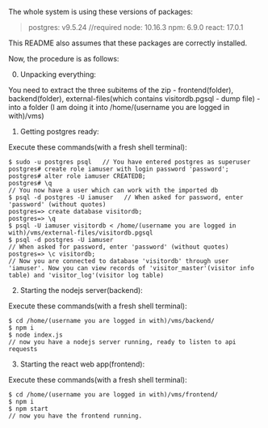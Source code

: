 The whole system is using these versions of packages:
> postgres: v9.5.24  //required
> node: 10.16.3
> npm: 6.9.0
> react: 17.0.1

This README also assumes that these packages are correctly installed.

Now, the procedure is as follows:

0. Unpacking everything:

You need to extract the three subitems of the zip - frontend(folder), backend(folder), external-files(which contains visitordb.pgsql - dump file) - into a folder (I am doing it into /home/(username you are logged in with)/vms)

1. Getting postgres ready:

Execute these commands(with a fresh shell terminal):

```
$ sudo -u postgres psql   // You have entered postgres as superuser
postgres# create role iamuser with login password 'password';
postgres# alter role iamuser CREATEDB;
postgres# \q
// You now have a user which can work with the imported db
$ psql -d postgres -U iamuser   // When asked for password, enter 'password' (without quotes)
postgres=> create database visitordb;
postgres=> \q
$ psql -U iamuser visitordb < /home/(username you are logged in with)/vms/external-files/visitordb.pgsql
$ psql -d postgres -U iamuser
// When asked for password, enter 'password' (without quotes)
postgres=> \c visitordb;
// Now you are connected to database 'visitordb' through user 'iamuser'. Now you can view records of 'visitor_master'(visitor info table) and 'visitor_log'(visitor log table)
```

2. Starting the nodejs server(backend):

Execute these commands(with a fresh shell terminal):

```
$ cd /home/(username you are logged in with)/vms/backend/
$ npm i
$ node index.js
// now you have a nodejs server running, ready to listen to api requests
```

3. Starting the react web app(frontend):

Execute these commands(with a fresh shell terminal):

```
$ cd /home/(username you are logged in with)/vms/frontend/
$ npm i
$ npm start
// now you have the frontend running.
```
